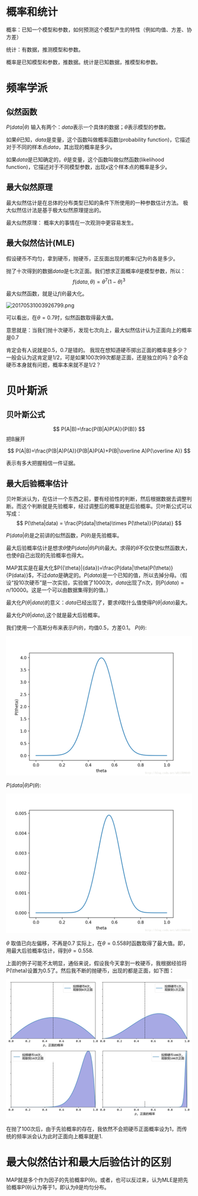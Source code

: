 # 概率和统计

概率：已知一个模型和参数，如何预测这个模型产生的特性（例如均值、方差、协方差）

统计：有数据，推测模型和参数。

概率是已知模型和参数，推数据。统计是已知数据，推模型和参数。

# 频率学派

## 似然函数
$P(data|\theta)$
输入有两个：$data$表示一个具体的数据；$\theta$表示模型的参数。

如果$\theta$已知，$data$是变量，这个函数叫做概率函数(probability function)，它描述对于不同的样本点$data$，其出现的概率是多少。

如果$data$是已知确定的，$\theta$是变量，这个函数叫做似然函数(likelihood function)，它描述对于不同模型参数，出现$x$这个样本点的概率是多少。

## 最大似然原理
最大似然估计是在总体的分布类型已知的条件下所使用的一种参数估计方法。
极大似然估计法是基于极大似然原理提出的。

最大似然原理：
概率大的事情在一次观测中更容易发生。

## 最大似然估计(MLE)

假设硬币不均匀，拿到硬币，抛硬币，正反面出现的概率(记为$\theta$)各是多少。

抛了十次得到的数据$data$是七次正面。我们想求正面概率$\theta$是模型参数，所以：
$$
f(data,\theta)=\theta^7(1-\theta)^3
$$

最大似然函数，就是让$f(\theta)$最大化。

![20170531003926799.png](resources/8C5BFFABF706537E84FF5B6984BE93DF.png)

可以看出，在$\theta=0.7$时，似然函数取得最大值。

意思就是：当我们抛十次硬币，发现七次向上，最大似然估计认为正面向上的概率是0.7

肯定会有人说就是0.5，0.7是错的。
我现在想知道硬币掷出正面的概率是多少？一般会认为这肯定是1/2，可是如果100次99次都是正面，还是独立的吗？会不会硬币本身就有问题，概率本来就不是1/2？

# 贝叶斯派

## 贝叶斯公式

$$
P(A|B)=\frac{P(B|A)P(A)}{P(B)}
$$
把B展开

$$
P(A|B)=\frac{P(B|A)P(A)}{P(B|A)P(A)+P(B|\overline A)P(\overline A)}
$$

表示有多大把握相信一件证据。

## 最大后验概率估计

贝叶斯派认为，在估计一个东西之前，要有经验性的判断，然后根据数据去调整判断。而这个判断就是先验概率，经过调整后的概率就是后验概率。贝叶斯公式可以写成：
$$
P(\theta|data) = \frac{P(data|\theta)\times P(\theta)}{P(data)}
$$

$P(data|\theta)$是之前讲的似然函数，$P(\theta)$是先验概率。

最大后验概率估计是想求$\theta$使$P(data|\theta)P(\theta)$最大。求得的$\theta$不仅仅使似然函数大，也使$\theta$自己出现的先验概率也得大。

MAP其实是在最大化$P({\theta}|{data})=\frac{P(data|\theta)P(\theta)}{P(data)}$，不过$data$是确定的。$P(data)$是一个已知的值，所以去掉分母。（假设“投10次硬币”是一次实验，实验做了1000次，$data$出现了n次，则$P(data)=n/10000$。这是一个可以由数据集得到的值。）

最大化$P(\theta|data)$的意义：$data$已经出现了，要求$\theta$取什么值使得$P(\theta|data)$最大。

最大化$P(\theta|data)$,这个就是最大后验概率。

我们使用一个高斯分布来表示$P(\theta)$，均值0.5，方差0.1。
$P(\theta)$:

![20170531004009269.png](image/34357348DF5E7A3A686178EFA7519C5E.png)

$P(data|\theta)P(\theta)$:

![20170531003829147.png](image/E9357F4D7924A14B227EC9F11E3C69BC.png)

$\theta$ 取值已向左偏移，不再是0.7
实际上，在$\theta=0.558$时函数取得了最大值。即，用最大后验概率估计，得到$\theta=0.558$.

上面的例子可能不太明显，通俗来说，假设我今天拿到一枚硬币，我根据经验将P(\theta)设置为0.5了。然后我不断的抛硬币，出现的都是正面，如下图：

![v2-c3f4e1e00bec339016dbc4c448613ab5\_r.jpg](image/coin.jpg)

在抛了100次后，由于先验概率的存在，我依然不会把硬币正面概率设为1，而传统的频率派会认为此时正面向上概率就是1.

# 最大似然估计和最大后验估计的区别

MAP就是多个作为因子的先验概率P(θ)。或者，也可以反过来，认为MLE是把先验概率P(θ)认为等于1，即认为θ是均匀分布。